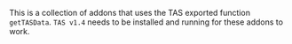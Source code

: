 This is a collection of addons that uses the TAS exported function `getTASData`.
`TAS v1.4` needs to be installed and running for these addons to work.
